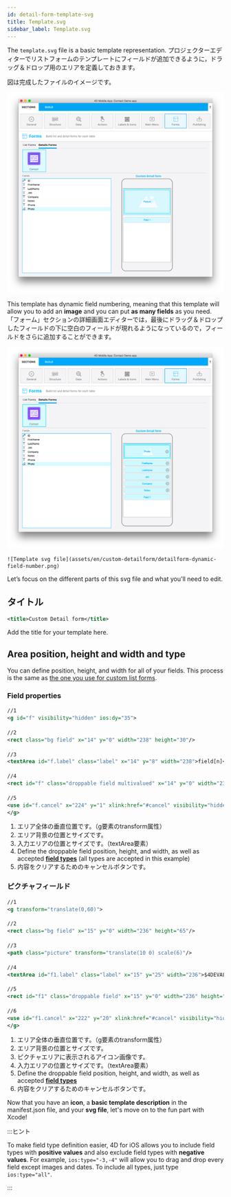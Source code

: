 ```yaml
---
id: detail-form-template-svg
title: Template.svg
sidebar_label: Template.svg
---
```


The `template.svg` file is a basic template representation. プロジェクターエディターでリストフォームのテンプレートにフィールドが追加できるように，ドラッグ＆ドロップ用のエリアを定義しておきます。

図は完成したファイルのイメージです。

![テンプレートSVGファイル](img/detailform-template-svg-file.png)

This template has dynamic field numbering, meaning that this template will allow you to add an **image** and you can put **as many fields** as you need. 「フォーム」セクションの詳細画面エディターでは，最後にドラッグ＆ドロップしたフィールドの下に空白のフィールドが現れるようになっているので，フィールドをさらに追加することができます。

![テンプレートSVGファイル](img/detailform-dynamic-field-number.png)

```
![Template svg file](assets/en/custom-detailform/detailform-dynamic-field-number.png)
```

Let’s focus on the different parts of this svg file and what you'll need to edit.

## タイトル

```xml
<title>Custom Detail form</title>
```

Add the title for your template here.

## Area position, height and width and type
You can define position, height, and width for all of your fields. This process is the same as [the one you use for custom list forms](../creating-list-forms/list-form-svg-file.md#area-position-height-width-and-type).

### Field properties

```xml
//1
<g id="f" visibility="hidden" ios:dy="35">

//2
<rect class="bg field" x="14" y="0" width="238" height="30"/>

//3
<textArea id="f.label" class="label" x="14" y="8" width="238">field[n]</textArea>

//4
<rect id="f" class="droppable field multivalued" x="14" y="0" width="238" height="30" stroke-dasharray="5,2" ios:type="0,1,2,4,8,9,11,25,35"/>

//5
<use id="f.cancel" x="224" y="1" xlink:href="#cancel" visibility="hidden"/>
</g>
```

1. エリア全体の垂直位置です。（g要素のtransform属性）
2. エリア背景の位置とサイズです。
3. 入力エリアの位置とサイズです。（textArea要素）
4. Define the droppable field position, height, and width, as well as accepted [**field types**](../creating-list-forms/list-form-svg-file.md#iostypes) (all types are accepted in this example)
5. 内容をクリアするためのキャンセルボタンです。

### ピクチャフィールド

```xml
//1
<g transform="translate(0,60)">

//2
<rect class="bg field" x="15" y="0" width="236" height="65"/>

//3
<path class="picture" transform="translate(10 0) scale(6)"/>

//4
<textArea id="f1.label" class="label" x="15" y="25" width="236">$4DEVAL(:C991("picture"))</textArea>

//5
<rect id="f1" class="droppable field" x="15" y="0" width="236" height="65" stroke-dasharray="5,2" ios:type="3" ios:bind="fields[0]"/>

//6
<use id="f1.cancel" x="222" y="20" xlink:href="#cancel" visibility="hidden"/>
</g>
```

1. エリア全体の垂直位置です。（g要素のtransform属性）
2. エリア背景の位置とサイズです。
3. ピクチャエリアに表示されるアイコン画像です。
4. 入力エリアの位置とサイズです。（textArea要素）
5. Define the droppable field position, height, and width, as well as accepted [**field types**](../creating-list-forms/list-form-svg-file.md#iostypes)
6. 内容をクリアするためのキャンセルボタンです。

Now that you have an **icon**, a **basic template description** in the manifest.json file, and your **svg file**, let's move on to the fun part with Xcode!


:::ヒント

To make field type definition easier, 4D for iOS allows you to include field types with **positive values** and also exclude field types with **negative values**. For example, `ios:type="-3,-4"` will allow you to drag and drop every field except images and dates. To include all types, just type `ios:type="all"`.

:::
